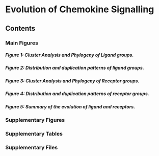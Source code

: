 # Evolution of Chemokine Signalling

## Contents

### Main Figures

##### Figure 1: Cluster Analysis and Phylogeny of Ligand groups.
##### Figure 2: Distribution and duplication patterns of ligand groups.
##### Figure 3: Cluster Analysis and Phylogeny of Receptor groups.
##### Figure 4: Distribution and duplication patterns of receptor groups.
##### Figure 5: Summary of the evolution of ligand and receptors.

### Supplementary Figures

### Supplementary Tables

### Supplementary Files
